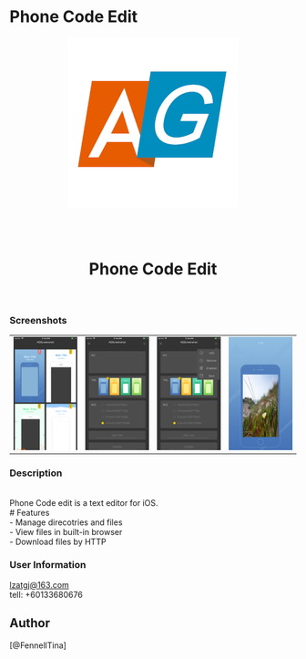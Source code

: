 # Phone Code Edit
<div align="center">
<img width=300 src="https://raw.githubusercontent.com/FennellTina/AGScreenshot/master/IMG/IMG_0018.jpg">

<br> <br>

<h1> Phone Code Edit </h1>
<h3> </h3></div>

<br>


### Screenshots

<table align="center" border="0">

<tr>
<td> <img src="https://raw.githubusercontent.com/FennellTina/AGScreenshot/master/IMG/1.png"> </td>
<td> <img src="https://raw.githubusercontent.com/FennellTina/AGScreenshot/master/IMG/2.png"> </td>
<td> <img src="https://raw.githubusercontent.com/FennellTina/AGScreenshot/master/IMG/3.png"> </td>
<td> <img src="https://raw.githubusercontent.com/FennellTina/AGScreenshot/master/IMG/4.png"> </td>
</tr>

<tr>

</tr>


</table>

### Description
<br>
Phone Code edit is a text editor for iOS.
<br>
# Features
<br>
- Manage direcotries and files
<br>
- View files in built-in browser
<br>
- Download files by HTTP
<br>

### User Information
lzatgj@163.com
<br>
tell: +60133680676



## Author

[@FennellTina]
